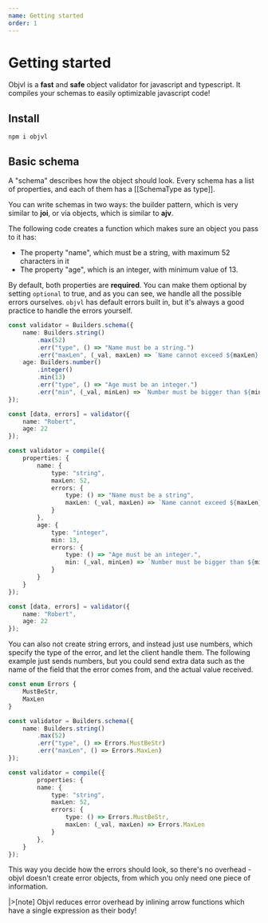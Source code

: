 ```yaml
---
name: Getting started
order: 1
---
```


# Getting started

Objvl is a **fast** and **safe** object validator for javascript and typescript. It compiles your schemas to easily optimizable javascript code!

## Install

```
npm i objvl
```

## Basic schema

A "schema" describes how the object should look. Every schema has a list of properties, and each of them has a [[SchemaType as type]]. 

You can write schemas in two ways: the builder pattern, which is very similar to **joi**, or via objects, which is similar to **ajv**. 

The following code creates a function which makes sure an object you pass to it has:
- The property "name", which must be a string, with maximum 52 characters in it
- The property "age", which is an integer, with minimum value of 13.

By default, both properties are **required**. You can make them optional by setting `optional` to true, and as you can see, we handle all the possible errors ourselves. `objvl` has default errors built in, but it's always a good practice to handle the errors yourself.

```ts --Builders
const validator = Builders.schema({
    name: Builders.string()
        .max(52)
        .err("type", () => "Name must be a string.")
        .err("maxLen", (_val, maxLen) => `Name cannot exceed ${maxLen} characters.`)
    age: Builders.number()
        .integer()
        .min(13)
        .err("type", () => "Age must be an integer.")
        .err("min", (_val, minLen) => `Number must be bigger than ${minLen}`)
});

const [data, errors] = validator({
    name: "Robert",
    age: 22
});
```
```ts --Objects
const validator = compile({
    properties: {
        name: {
            type: "string",
            maxLen: 52,
            errors: {
                type: () => "Name must be a string",
                maxLen: (_val, maxLen) => `Name cannot exceed ${maxLen} characters.`
            }
        },
        age: {
            type: "integer",
            min: 13,
            errors: {
                type: () => "Age must be an integer.",
                min: (_val, minLen) => `Number must be bigger than ${minLen}`
            }
        }
    }
});

const [data, errors] = validator({
    name: "Robert",
    age: 22
});
```

You can also not create string errors, and instead just use numbers, which specify the type of the error, and let the client handle them. The following example just sends numbers, but you could send extra data such as the name of the field that the error comes from, and the actual value received.

```ts
const enum Errors {
    MustBeStr,
    MaxLen
}
```

```ts --Builders
const validator = Builders.schema({
    name: Builders.string()
        .max(52)
        .err("type", () => Errors.MustBeStr)
        .err("maxLen", () => Errors.MaxLen)
});
```
```ts --Objects
const validator = compile({
        properties: {
        name: {
            type: "string",
            maxLen: 52,
            errors: {
                type: () => Errors.MustBeStr,
                maxLen: (_val, maxLen) => Errors.MaxLen
            }
        },
    }
});
```

This way you decide how the errors should look, so there's no overhead - objvl doesn't create error objects, from which you only need one piece of information. 

|>[note] Objvl reduces error overhead by inlining arrow functions which have a single expression as their body!